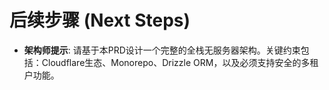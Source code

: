 # 后续步骤 (Next Steps)

- **架构师提示**: 请基于本PRD设计一个完整的全栈无服务器架构。关键约束包括：Cloudflare生态、Monorepo、Drizzle ORM，以及必须支持安全的多租户功能。